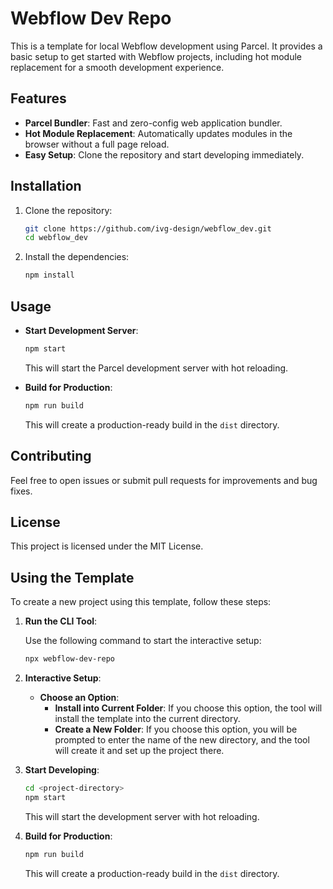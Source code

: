 # Webflow Dev Repo

This is a template for local Webflow development using Parcel. It provides a basic setup to get started with Webflow projects, including hot module replacement for a smooth development experience.

## Features

- **Parcel Bundler**: Fast and zero-config web application bundler.
- **Hot Module Replacement**: Automatically updates modules in the browser without a full page reload.
- **Easy Setup**: Clone the repository and start developing immediately.

## Installation

1. Clone the repository:

   ```bash
   git clone https://github.com/ivg-design/webflow_dev.git
   cd webflow_dev
   ```

2. Install the dependencies:

   ```bash
   npm install
   ```

## Usage

- **Start Development Server**: 

  ```bash
  npm start
  ```

  This will start the Parcel development server with hot reloading.

- **Build for Production**:

  ```bash
  npm run build
  ```

  This will create a production-ready build in the `dist` directory.

## Contributing

Feel free to open issues or submit pull requests for improvements and bug fixes.

## License

This project is licensed under the MIT License.

## Using the Template

To create a new project using this template, follow these steps:

1. **Run the CLI Tool**:

   Use the following command to start the interactive setup:

   ```bash
   npx webflow-dev-repo
   ```

2. **Interactive Setup**:

   - **Choose an Option**:
     - **Install into Current Folder**: If you choose this option, the tool will install the template into the current directory.
     - **Create a New Folder**: If you choose this option, you will be prompted to enter the name of the new directory, and the tool will create it and set up the project there.

3. **Start Developing**:

   ```bash
   cd <project-directory>
   npm start
   ```

   This will start the development server with hot reloading.

4. **Build for Production**:

   ```bash
   npm run build
   ```

   This will create a production-ready build in the `dist` directory. 